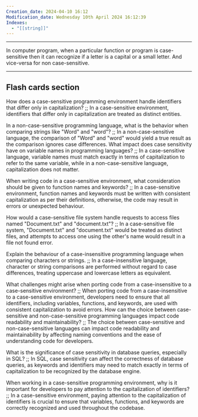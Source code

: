 ```yaml
---
Creation_date: 2024-04-10 16:12
Modification_date: Wednesday 10th April 2024 16:12:39
Indexes:
  - "[[string]]"
---
```


----
 
In computer program, when a particular function or program is case-sensitive then it can recognize if a letter is a capital or a small letter.
And vice-versa for non case-sensitive. 





---
## Flash cards section

How does a case-sensitive programming environment handle identifiers that differ only in capitalization? ;; In a case-sensitive environment, identifiers that differ only in capitalization are treated as distinct entities.
<!--SR:!2024-05-06,1,226-->
In a non-case-sensitive programming language, what is the behavior when comparing strings like "Word" and "word"? ;; In a non-case-sensitive language, the comparison of "Word" and "word" would yield a true result as the comparison ignores case differences.
What impact does case sensitivity have on variable names in programming languages? ;; In a case-sensitive language, variable names must match exactly in terms of capitalization to refer to the same variable, while in a non-case-sensitive language, capitalization does not matter.
<!--SR:!2024-07-16,2,206-->
When writing code in a case-sensitive environment, what consideration should be given to function names and keywords? ;; In a case-sensitive environment, function names and keywords must be written with consistent capitalization as per their definitions, otherwise, the code may result in errors or unexpected behaviour.
<!--SR:!2024-07-10,1,216-->
How would a case-sensitive file system handle requests to access files named "Document.txt" and "document.txt"? ;; In a case-sensitive file system, "Document.txt" and "document.txt" would be treated as distinct files, and attempts to access one using the other's name would result in a file not found error.
<!--SR:!2024-07-15,1,210-->
Explain the behaviour of a case-insensitive programming language when comparing characters or strings. ;; In a case-insensitive language, character or string comparisons are performed without regard to case differences, treating uppercase and lowercase letters as equivalent.
<!--SR:!2024-07-15,1,206-->
What challenges might arise when porting code from a case-insensitive to a case-sensitive environment? ;; When porting code from a case-insensitive to a case-sensitive environment, developers need to ensure that all identifiers, including variables, functions, and keywords, are used with consistent capitalization to avoid errors.
How can the choice between case-sensitive and non-case-sensitive programming languages impact code readability and maintainability? ;; The choice between case-sensitive and non-case-sensitive languages can impact code readability and maintainability by affecting naming conventions and the ease of understanding code for developers.
<!--SR:!2024-07-15,1,190-->
What is the significance of case sensitivity in database queries, especially in SQL? ;; In SQL, case sensitivity can affect the correctness of database queries, as keywords and identifiers may need to match exactly in terms of capitalization to be recognized by the database engine.
<!--SR:!2024-07-11,1,197-->
When working in a case-sensitive programming environment, why is it important for developers to pay attention to the capitalization of identifiers? ;; In a case-sensitive environment, paying attention to the capitalization of identifiers is crucial to ensure that variables, functions, and keywords are correctly recognized and used throughout the codebase.
<!--SR:!2024-07-15,1,186-->